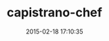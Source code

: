 ---
layout: post
title:  "capistrano-chef"
repo:   "rroblak/capistrano-chef"
date:   2015-02-18 17:10:35
gemurl: https://github.com/rroblak/capistrano-chef
---